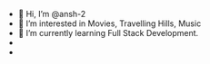 - 👋 Hi, I’m @ansh-2
- 👀 I’m interested in Movies, Travelling Hills, Music
- 🌱 I’m currently learning Full Stack Development.
- 
- 

